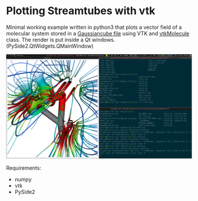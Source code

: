 # Plotting Streamtubes with vtk

Minimal working example written in python3 that plots a vector field of a molecular system stored
in a [Gaussiancube file](https://gaussian.com/cubegen/) using VTK and
[vtkMolecule](https://vtk.org/doc/nightly/html/classvtkMolecule.html)
class.
The render is put inside a Qt windows.
(PySide2.QtWidgets.QMainWindow)

![Screenshot](test.png)

Requirements:
* numpy
* vtk
* PySide2

